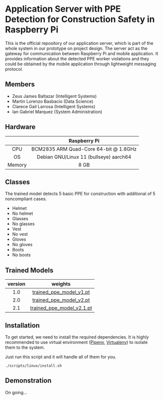 # Application Server with PPE Detection for Construction Safety in Raspberry Pi
This is the official repository of our application server, which is part of the whole system in our prototype on project design. The server act as the gateway for communication between Raspberry Pi and mobile application. It provides information about the detected PPE worker violations and they could be obtained by the mobile application through lightweight messaging protocol. 

## Members
- Zeus James Baltazar (Intelligent Systems)
- Martin Lorenzo Basbacio (Data Science)
- Clarece Gail Larrosa (Intelligent Systems)
- Ian Gabriel Marquez (System Administration)

## Hardware
| | Raspberry Pi |
| :-: | :-: |
| CPU | BCM2835 ARM Quad-Core 64-bit @ 1.8GHz |
| OS | Debian GNU/Linux 11 (bullseye) aarch64 |
| Memory | 8 GB |

## Classes
The trained model detects 5 basic PPE for construction with additional of 5 noncompliant cases.
- Helmet
- No helmet
- Glasses
- No glasses
- Vest
- No vest
- Gloves
- No gloves
- Boots
- No boots

## Trained Models
| version | weights |
| :-: | :-: |
| 1.0 | [trained_ppe_model_v1.pt](https://drive.google.com/file/d/1CW1DPajYIh-xkUhtGIJ0pkbyez_LC4z0/view?usp=sharing) |
| 2.0 | [trained_ppe_model_v2.pt](https://drive.google.com/file/d/14Q6iLv7_igK1761BUG3yBZ04N11YthVY/view?usp=sharing) |
| 2.1 | [trained_ppe_model_v2.1.pt](https://drive.google.com/file/d/1NS3boQlglUI2QaJV-mmzlZ0vLqsbIvxH/view?usp=sharing) |

## Installation
To get started, we need to install the required dependencies. It is highly recommended to use virtual environment ([Pipenv](https://pypi.org/project/pipenv/), [Virtualenv](https://pypi.org/project/virtualenv/)) to isolate them to the system. 

Just run this script and it will handle all of them for you.
```
./scripts/linux/install.sh
```

## Demonstration
On going...
